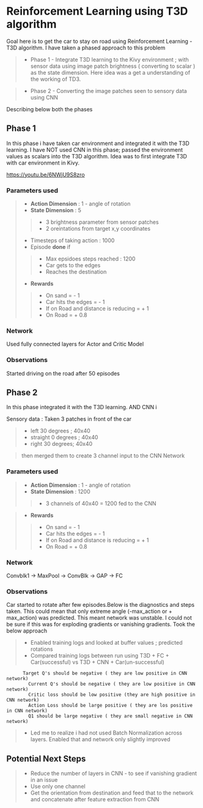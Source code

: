 # Reinforcement Learning using T3D algorithm

Goal here is to get the car to stay on road using Reinforcement Learning - T3D algorithm. 
I have taken a phased approach to this problem
 >- Phase 1 - Integrate T3D learning to the Kivy environment ; with sensor data using image patch brightness ( converting to scalar ) as the state dimension. Here idea was a get a understanding of the working of TD3. 

 >- Phase 2 - Converting the image patches seen to sensory data using CNN

Describing below both the phases

## Phase 1 
  In this phase i have taken car environment and integrated it with the T3D learning. I have NOT used CNN in this phase; passed the environment values as scalars into the T3D algorithm. Idea was to first integrate T3D with car environment in Kivy.

  https://youtu.be/6NWjU9S8zro

  ### Parameters used
  >- **Action Dimension** : 1 - angle of rotation
  >- **State Dimension** : 5
  >>- 3 brightness parameter from sensor patches
  >>- 2 oreintations from target x,y coordinates
  >- Timesteps of taking action : 1000
  >- Episode **done** if
  >>- Max epsidoes steps reached : 1200
  >>- Car gets to the edges
  >>- Reaches the destination
  >- **Rewards**
  >>- On sand = - 1
  >>- Car hits the edges = - 1
  >>- If on Road and distance is reducing = + 1
  >>- On Road = + 0.8

  ### Network

  Used fully connected layers for Actor and Critic Model

  ### Observations
  Started driving on the road after 50 episodes




## Phase 2

  In this phase integrated it with the T3D learning. AND CNN i

  Sensory data : Taken 3 patches in front of the car

  >- left 30 degrees ; 40x40 
  >- straight 0 degrees ; 40x40
  >- right 30 degrees; 40x40

  > then merged them to create 3 channel input to the CNN Network


  ### Parameters used
  >- **Action Dimension** : 1 - angle of rotation
  >- **State Dimension** : 1200
  >>- 3 channels of 40x40 = 1200 fed to the CNN

  >- **Rewards**
  >>- On sand = - 1
  >>- Car hits the edges = - 1
  >>- If on Road and distance is reducing = + 1
  >>- On Road = + 0.8

  ### Network

  Convblk1 -> MaxPool -> ConvBlk -> GAP -> FC 

  ### Observations

  Car started to rotate after few episodes.Below is the diagnostics and steps taken. This could mean that only extreme angle (-max_action or + max_action) was predicted. This meant network was unstable. I could not be sure if this was for exploding gradients or vanishing gradients. Took the below approach



  >- Enabled training logs and looked at buffer values ; predicted rotations
  >- Compared training logs between run using T3D + FC + Car(successful) vs T3D + CNN + Car(un-successful)

          Target Q's should be negative ( they are low positive in CNN network)
            Current Q's should be negative ( they are low positive in CNN network)
            Critic loss should be low positive (they are high positive in CNN network)
            Action Loss should be large positive ( they are los positive in CNN network)
            Q1 should be large negative ( they are small negative in CNN network)

  >- Led me to realize i had not used Batch Normalization across layers. Enabled that and network only slightly improved



## Potential Next Steps

>- Reduce the number of layers in CNN - to see if vanishing gradient in an issue
>- Use only one channel 
>- Get the orientation from destination and feed that to the network and concatenate after feature extraction from CNN
